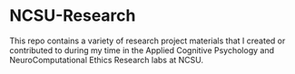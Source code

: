 # NCSU-Research
This repo contains a variety of research project materials that I created or contributed to during my time in the Applied Cognitive Psychology and NeuroComputational Ethics Research labs at NCSU.
